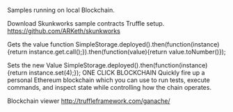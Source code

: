 
Samples running on local Blockchain.

Download Skunkworks sample contracts Truffle setup.
https://github.com/ARKeth/skunkworks


Gets the value function
SimpleStorage.deployed().then(function(instance){return instance.get.call();}).then(function(value){return value.toNumber()});

Sets the new Value 
SimpleStorage.deployed().then(function(instance){return instance.set(4);});
ONE CLICK BLOCKCHAIN
Quickly fire up a personal Ethereum blockchain which you can use to run tests, execute commands, and inspect state while controlling how the chain operates.

Blockchain viewer
http://truffleframework.com/ganache/